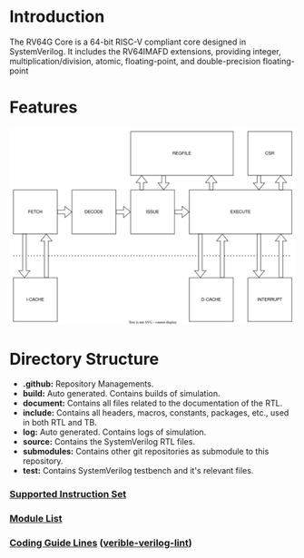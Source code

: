 # Introduction
The RV64G Core is a 64-bit RISC-V compliant core designed in SystemVerilog. It includes the RV64IMAFD extensions, providing integer, multiplication/division, atomic, floating-point, and double-precision floating-point

# Features

<img src="document/march.svg">

# Directory Structure
- **.github:** Repository Managements.
- **build:** Auto generated. Contains builds of simulation.
- **document:** Contains all files related to the documentation of the RTL.
- **include:** Contains all headers, macros, constants, packages, etc., used in both RTL and TB.
- **log:** Auto generated. Contains logs of simulation.
- **source:** Contains the SystemVerilog RTL files.
- **submodules:** Contains other git repositories as submodule to this repository.
- **test:** Contains SystemVerilog testbench and it's relevant files.

### [Supported Instruction Set](./document/supported_instructions.md)

### [Module List](./document/rtl/modules.md)

### [Coding Guide Lines](./document/coding_guideline.md) ([verible-verilog-lint](https://github.com/chipsalliance/verible))

